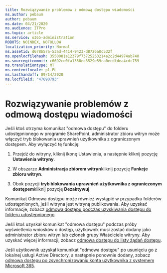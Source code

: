 ```yaml
---
title: Rozwiązywanie problemów z odmową dostępu wiadomości
ms.author: pebaum
author: pebaum
ms.date: 04/21/2020
ms.audience: ITPro
ms.topic: article
ms.service: o365-administration
ROBOTS: NOINDEX, NOFOLLOW
localization_priority: Normal
ms.assetid: d678b57a-53ad-4414-9423-d8726a0c532f
ms.openlocfilehash: 3550081a12379f73725253214a2c2d44974ab740
ms.sourcegitcommit: c6692ce0fa1358ec3529e59ca0ecdfdea4cdc759
ms.translationtype: MT
ms.contentlocale: pl-PL
ms.lasthandoff: 09/14/2020
ms.locfileid: "47690793"
---
```

# <a name="troubleshoot-access-denied-messages"></a>Rozwiązywanie problemów z odmową dostępu wiadomości

Jeśli ktoś otrzyma komunikat "odmowa dostępu" do folderu udostępnionego w programie SharePoint, administrator zbioru witryn może włączyć tryb blokowania uprawnień użytkownika z ograniczonym dostępem. Aby wyłączyć tę funkcję: 
  
1. Przejdź do witryny, kliknij ikonę Ustawienia, a następnie kliknij pozycję **Ustawienia witryny**.
    
2. W obszarze **Administracja zbiorem witryn**kliknij pozycję **Funkcje zbioru witryn**.
    
3. Obok pozycji **tryb blokowania uprawnień użytkownika z ograniczonym dostępem**kliknij pozycję **Dezaktywuj**.
    
Komunikat Odmowa dostępu może również wystąpić w przypadku folderów udostępnionych, jeśli witryna jest witryną publikowania. Aby uzyskać informacje, zobacz [odmowa dostępu podczas uzyskiwania dostępu do folderu udostępnionego](https://go.microsoft.com/fwlink/?linkid=2004317).
  
Jeśli ktoś uzyskał komunikat "odmowa dostępu" podczas próby wyświetlenia wniosków o dostęp, użytkownik musi zostać dodany jako administrator zbioru witryn lub członek grupy Właściciele witryny. Aby uzyskać więcej informacji, zobacz [odmowa dostępu do listy żądań dostępu](https://go.microsoft.com/fwlink/?linkid=2004220).
  
Jeśli użytkownik uzyskał komunikat "odmowa dostępu" po usunięciu go z lokalnej usługi Active Directory, a następnie ponownie dodany, zobacz [odmowa dostępu po zsynchronizowaniu konta użytkownika z systemem Microsoft 365](https://go.microsoft.com/fwlink/?linkid=2004318).
  

